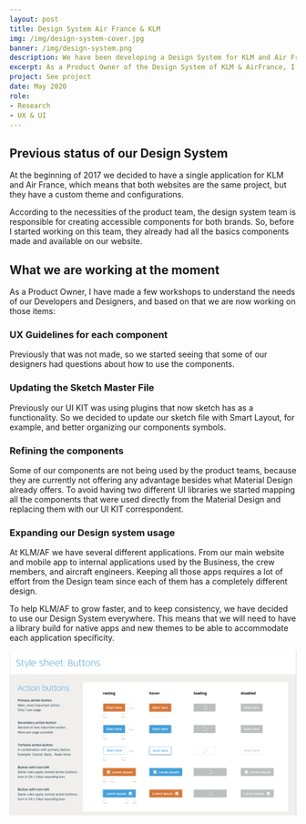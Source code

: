 ```yaml
---
layout: post
title: Design System Air France & KLM 
img: /img/design-system-cover.jpg
banner: /img/design-system.png
description: We have been developing a Design System for KLM and Air France to be our single source of truth for the designers and developers.  
excerpt: As a Product Owner of the Design System of KLM & AirFrance, I’m responsible for understanding the requirements of each product team and translate it into components that can be reused during any time of the user journey. I’m also responsible for the website where we display the components and document how and when to use them, the guidelines of the brands, and the tone of voice. 
project: See project
date: May 2020
role:
- Research
- UX & UI
---
```


## Previous status of our Design System

At the beginning of 2017 we decided to have a single application for KLM and Air France, which means that both websites are the same project, but they have a custom theme and configurations.

According to the necessities of the product team, the design system team is responsible for creating accessible components for both brands. So, before I started working on this team, they already had all the basics components made and available on our website. 

## What we are working at the moment

As a Product Owner, I have made a few workshops to understand the needs of our Developers and Designers, and based on that we are now working on those items: 

### UX Guidelines for each component

Previously that was not made, so we started seeing that some of our designers had questions about how to use the components. 

### Updating the Sketch Master File

Previously our UI KIT was using plugins that now sketch has as a functionality. So we decided to update our sketch file with Smart Layout, for example, and better organizing our components symbols. 

### Refining the components

Some of our components are not being used by the product teams, because they are currently not offering any advantage besides what Material Design already offers. To avoid having two different UI libraries we started mapping all the components that were used directly from the Material Design and replacing them with our UI KIT correspondent. 

###  Expanding our Design system usage

At KLM/AF we have several different applications. From our main website and mobile app to internal applications used by the Business, the crew members, and aircraft engineers. Keeping all those apps requires a lot of effort from the Design team since each of them has a completely different design.

To help KLM/AF to grow faster, and to keep consistency, we have decided to use our Design System everywhere. This means that we will need to have a library build for native apps and new themes to be able to accommodate each application specificity.

![content](/img/buttons.png)